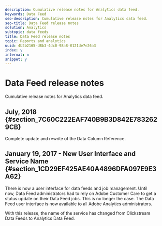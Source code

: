 ```yaml
---
description: Cumulative release notes for Analytics data feed.
keywords: Data Feed
seo-description: Cumulative release notes for Analytics data feed.
seo-title: Data Feed release notes
solution: Analytics
subtopic: data feeds
title: Data Feed release notes
topic: Reports and analytics
uuid: 4b2b2165-d8b3-4dc0-98a8-0121de7e26a3
index: y
internal: n
snippet: y
---
```


# Data Feed release notes

Cumulative release notes for Analytics data feed.

## July, 2018 {#section_7C60C222EAF740B9B3D842E7832629CB}

Complete update and rewrite of the Data Column Reference.

## January 19, 2017 - New User Interface and Service Name {#section_1CD29EF425AE40A4896DFA097E9E3A62}

There is now a user interface for data feeds and job management. Until now, Data Feed administrators had to rely on Adobe Customer Care to get a status update on their Data Feed jobs. This is no longer the case. The Data Feed user interface is now available to all Adobe Analytics administrators.

With this release, the name of the service has changed from Clickstream Data Feeds to Analytics Data Feed. 
